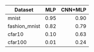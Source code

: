 

|     Dataset            |         MLP             | CNN+MLP  |
| -------------          |:-------------:          | -----:
|     mnist              |         0.95            |   0.90   |
|   fashion_mnist        |         0.82            |   0.79   |
|     cfar10             |         0.10            |   0.63   |
|    cfar100             |         0.01            |   0.24   |



